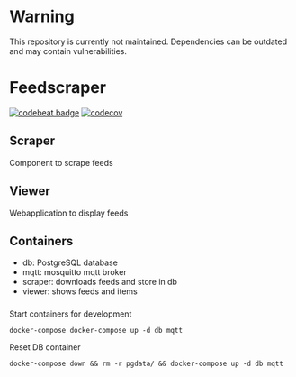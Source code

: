 # Warning

This repository is currently not maintained. Dependencies can be outdated and may contain vulnerabilities. 

# Feedscraper 
[![codebeat badge](https://codebeat.co/badges/3cf4f2b4-7439-4b83-b947-3923f27e7ebc)](https://codebeat.co/projects/github-com-doerfli-feedscraper-master)
[![codecov](https://codecov.io/gh/doerfli/feedscraper/branch/master/graph/badge.svg)](https://codecov.io/gh/doerfli/feedscraper)

## Scraper

Component to scrape feeds

## Viewer

Webapplication to display feeds

## Containers

- db: PostgreSQL database
- mqtt: mosquitto mqtt broker
- scraper: downloads feeds and store in db
- viewer: shows feeds and items

### 

Start containers for development

```
docker-compose docker-compose up -d db mqtt
```

Reset DB container

```
docker-compose down && rm -r pgdata/ && docker-compose up -d db mqtt
```
